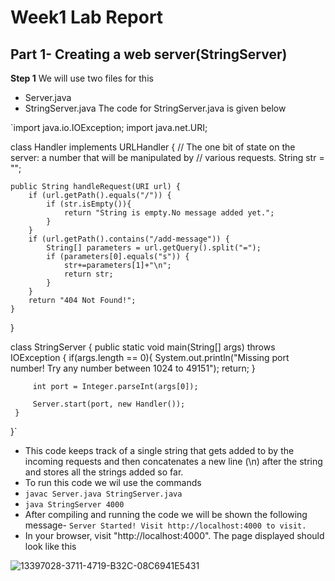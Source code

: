 # Week1 Lab Report
## Part 1- Creating a web server(StringServer)

**Step 1**
We will use two files for this
- Server.java
- StringServer.java
The code for StringServer.java is given below


`import java.io.IOException;
 import java.net.URI;

 class Handler implements URLHandler {
    // The one bit of state on the server: a number that will be manipulated by
    // various requests.
    String str = "";

    public String handleRequest(URI url) {
        if (url.getPath().equals("/")) {
            if (str.isEmpty()){
                return "String is empty.No message added yet.";
            }
        }
        if (url.getPath().contains("/add-message")) {
            String[] parameters = url.getQuery().split("=");
            if (parameters[0].equals("s")) {
                str+=parameters[1]+"\n";
                return str;
            }
        }
        return "404 Not Found!";
    }
}

 class StringServer {
     public static void main(String[] args) throws IOException {
         if(args.length == 0){
             System.out.println("Missing port number! Try any number between 1024 to 49151");
             return;
         }

         int port = Integer.parseInt(args[0]);

         Server.start(port, new Handler());
     }
 }`
- This code keeps track of a single string that gets added to by the incoming requests and then concatenates a new line (\n) after the string and stores all the strings added so far.
- To run this code we wil use the commands
- `javac Server.java StringServer.java`
- `java StringServer 4000`
- After compiling and running the code we will be shown the following message-
       `Server Started! Visit http://localhost:4000 to visit.`
- In your browser, visit "http://localhost:4000". The page displayed should look like this


![13397028-3711-4719-B32C-08C6941E5431](https://user-images.githubusercontent.com/122580828/215579612-2a8d3c8c-65ce-4715-b0b7-865d76882e0d.jpeg)








